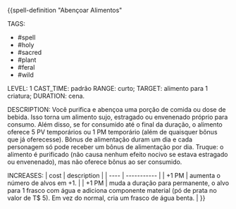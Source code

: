 {{spell-definition "Abençoar Alimentos"

TAGS:
- #spell
- #holy
- #sacred
- #plant 
- #feral
- #wild

LEVEL: 1
CAST_TIME: padrão
RANGE: curto;
TARGET: alimento para 1 criatura;
DURATION: cena.

DESCRIPTION:
Você purifica e abençoa uma porção de comida ou dose de bebida. Isso torna um alimento sujo, estragado ou envenenado próprio para consumo. Além disso, se for consumido até o final da duração, o alimento oferece 5 PV temporários ou 1 PM temporário (além de quaisquer bônus que já oferecesse). Bônus de alimentação duram um dia e cada personagem só pode receber um bônus de alimentação por dia. Truque: o alimento é purificado (não causa nenhum efeito nocivo se estava estragado ou envenenado), mas não oferece bônus ao ser consumido.

INCREASES:
| cost | description |
| ---- | ----------- |
| +1 PM | aumenta o número de alvos em +1. |
| +1 PM | muda a duração para permanente, o alvo para 1 frasco com água e adiciona componente material (pó de prata no valor de T$ 5). Em vez do normal, cria um frasco de água benta. |
}}
